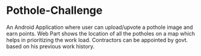 # Pothole-Challenge
An Android Application where user can upload/upvote a pothole image and earn points. Web Part shows the location of all the potholes on a map which helps in prioritizing the work load. Contractors can be appointed by govt. based on his previous work history. 
